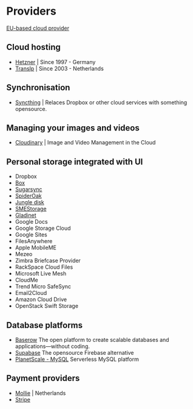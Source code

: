 # Providers

[EU-based cloud provider](https://www.eucloud.tech/)

## Cloud hosting
* [Hetzner](https://hetzner.cloud) | Since 1997 - Germany
* [TransIp](https://transip.nl) | Since 2003 - Netherlands

## Synchronisation
* [Syncthing](https://docs.syncthing.net/) | Relaces Dropbox or other cloud services with something opensource.

## Managing your images and videos
* [Cloudinary](https://cloudinary.com/) | Image and Video Management in the Cloud

## Personal storage integrated with UI
* Dropbox
* [Box](http://www.box.com/)
* [Sugarsync](https://www.sugarsync.com/sync_comparison.html)
* [SpiderOak](https://spideroak.com)
* [Jungle disk](http://www.jungledisk.com)
* [SMEStorage](http://smestorage.com)
* [Gladinet](https://www.gladinet.com/)
* Google Docs
* Google Storage Cloud
* Google Sites
* FilesAnywhere
* Apple MobileME
* Mezeo
* Zimbra Briefcase Provider
* RackSpace Cloud Files
* Microsoft Live Mesh
* CloudMe
* Trend Micro SafeSync
* Email2Cloud
* Amazon Cloud Drive
* OpenStack Swift Storage


## Database platforms
* [Baserow](https://baserow.io/) The open platform to create scalable databases and applications—without coding.
* [Supabase](https://supabase.com/) The opensource Firebase alternative
* [PlanetScale - MySQL](https://planetscale.com/) Serverless MySQL platform

## Payment providers
* [Mollie](https;//mollie.com) | Netherlands
* [Stripe](https://stripe.com/en-nl)
